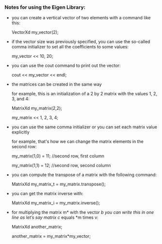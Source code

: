 ### Notes for using the Eigen Library:
- you can create a vertical vector of two elements with a command like this:

  VectorXd my_vector(2);

- if the vector size was previously specified, you can use the so-called comma initializer to set all the coefficients to some values:

  my_vector << 10, 20;

- you can use the cout command to print out the vector:

  cout << my_vector << endl;
  
- the matrices can be created in the same way

  for example, this is an initialization of a 2 by 2 matrix with the values 1, 2, 3, and 4:
  
   MatrixXd my_matrix(2,2);
   
   my_matrix << 1, 2,
             3, 4;
             
- you can use the same comma initializer or you can set each matrix value explicitly
  
  for example, that's how we can change the matrix elements in the second row:
  
   my_matrix(1,0) = 11;    //second row, first column
   
   my_matrix(1,1) = 12;    //second row, second column
  
- you can compute the transpose of a matrix with the following command:

  MatrixXd my_matrix_t = my_matrix.transpose();
  
- you can get the matrix inverse with:

  MatrixXd my_matrix_i = my_matrix.inverse();
  
- for multiplying the matrix m* with the vector *b you can write this in one line as let’s say matrix c* equals *m times v:
  
  MatrixXd another_matrix;
  
  another_matrix = my_matrix*my_vector;
  
